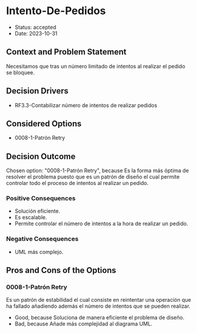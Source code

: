 # Intento-De-Pedidos

* Status: accepted
* Date: 2023-10-31

## Context and Problem Statement

Necesitamos que tras un número limitado de intentos al realizar el pedido se bloquee.

## Decision Drivers

* RF3.3-Contabilizar número de intentos de realizar pedidos

## Considered Options

* 0008-1-Patrón Retry

## Decision Outcome

Chosen option: "0008-1-Patrón Retry", because Es la forma más óptima de resolver el problema puesto que es un patrón de diseño el cual permite controlar todo el proceso de intentos al realizar un pedido.

### Positive Consequences

* Solución eficiente.
* Es escalable.
* Permite controlar el número de intentos a la hora de realizar un pedido.

### Negative Consequences

* UML más complejo.

## Pros and Cons of the Options

### 0008-1-Patrón Retry

Es un patrón de estabilidad el cual consiste en reintentar una operación que ha fallado añadiendo además el número de intentos que se pueden realizar.

* Good, because Soluciona de manera eficiente el problema de diseño.
* Bad, because Añade más complejidad al diagrama UML.

